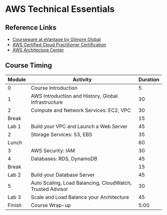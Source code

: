 # AWS Technical Essentials

## Reference Links

* [Courseware at eVantage by Gilmore Global](https://evantage.gilmoreglobal.com/#/user/signin)
* [AWS Certified Cloud Practitioner Certification](https://aws.amazon.com/certification/certified-cloud-practitioner/)
* [AWS Architecture Center](https://aws.amazon.com/architecture/)

## Course Timing

|Module|Activity|Duration|
|-|-|-|
|0|Course Introduction|5|
|1|AWS Introduction and History, Global Infrastructure|30|
|2|Compute and Network Services: EC2, VPC|30|
|Break||15|
|Lab 1|Build your VPC and Launch a Web Server|45|
|2|Storage Services: S3, EBS|35|
|Lunch||60|
|3|AWS Security: IAM|30|
|4|Databases: RDS, DynamoDB|45|
|Break||15|
|Lab 2|Build your Database Server|45|
|5|Auto Scaling, Load Balancing, CloudWatch, Trusted Advisor|30|
|Lab 3|Scale and Load Balance your Architecture|45|
|Finish|Course Wrap-up|5:00|
